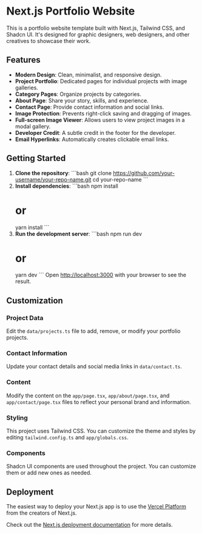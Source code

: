 # Next.js Portfolio Website

This is a portfolio website template built with Next.js, Tailwind CSS, and Shadcn UI. It's designed for graphic designers, web designers, and other creatives to showcase their work.

## Features

-   **Modern Design**: Clean, minimalist, and responsive design.
-   **Project Portfolio**: Dedicated pages for individual projects with image galleries.
-   **Category Pages**: Organize projects by categories.
-   **About Page**: Share your story, skills, and experience.
-   **Contact Page**: Provide contact information and social links.
-   **Image Protection**: Prevents right-click saving and dragging of images.
-   **Full-screen Image Viewer**: Allows users to view project images in a modal gallery.
-   **Developer Credit**: A subtle credit in the footer for the developer.
-   **Email Hyperlinks**: Automatically creates clickable email links.

## Getting Started

1.  **Clone the repository**:
    \`\`\`bash
    git clone https://github.com/your-username/your-repo-name.git
    cd your-repo-name
    \`\`\`
2.  **Install dependencies**:
    \`\`\`bash
    npm install
    # or
    yarn install
    \`\`\`
3.  **Run the development server**:
    \`\`\`bash
    npm run dev
    # or
    yarn dev
    \`\`\`
    Open [http://localhost:3000](http://localhost:3000) with your browser to see the result.

## Customization

### Project Data

Edit the `data/projects.ts` file to add, remove, or modify your portfolio projects.

### Contact Information

Update your contact details and social media links in `data/contact.ts`.

### Content

Modify the content on the `app/page.tsx`, `app/about/page.tsx`, and `app/contact/page.tsx` files to reflect your personal brand and information.

### Styling

This project uses Tailwind CSS. You can customize the theme and styles by editing `tailwind.config.ts` and `app/globals.css`.

### Components

Shadcn UI components are used throughout the project. You can customize them or add new ones as needed.

## Deployment

The easiest way to deploy your Next.js app is to use the [Vercel Platform](https://vercel.com/new?utm_medium=default-template&filter=next.js&utm_source=create-next-app&utm_campaign=create-next-app-intro) from the creators of Next.js.

Check out the [Next.js deployment documentation](https://nextjs.org/docs/deployment) for more details.
